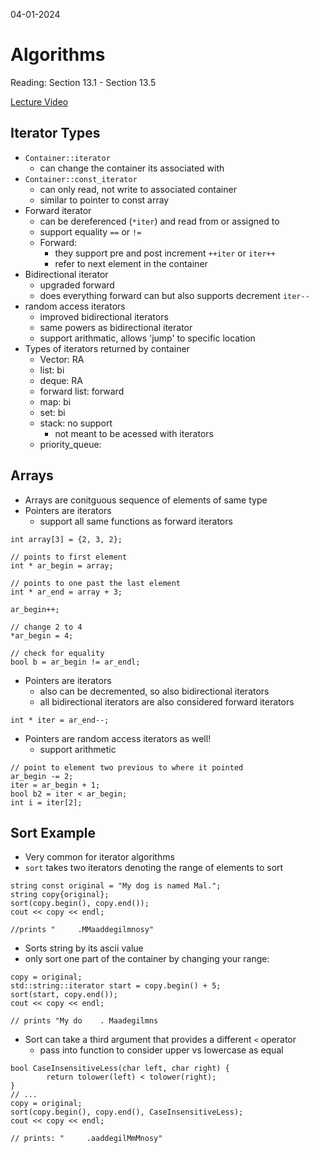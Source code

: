 04-01-2024

# Algorithms

Reading: Section 13.1 - Section 13.5

[Lecture Video](https://cse232-msu.github.io/CSE232/lectures/week11.html)

## Iterator Types

- `Container::iterator`
    - can change the container its associated with
- `Container::const_iterator`
    - can only read, not write to associated container
    - similar to pointer to const array
- Forward iterator
    - can be dereferenced (`*iter`) and read from or assigned to
    - support equality `==` or `!=`
    - Forward:
        - they support pre and post increment `++iter` or `iter++`
        - refer to next element in the container
- Bidirectional iterator
    - upgraded forward
    - does everything forward can but also supports decrement `iter--`
- random access iterators
    - improved bidirectional iterators
    - same powers as bidirectional iterator
    - support arithmatic, allows 'jump' to specific location
- Types of iterators returned by container
    - Vector: RA
    - list: bi
    - deque: RA
    - forward list: forward
    - map: bi
    - set: bi
    - stack: no support
        - not meant to be acessed with iterators
    - priority_queue:

## Arrays

- Arrays are conitguous sequence of elements of same type
- Pointers are iterators
    - support all same functions as forward iterators

```
int array[3] = {2, 3, 2};

// points to first element
int * ar_begin = array;

// points to one past the last element
int * ar_end = array + 3;

ar_begin++;

// change 2 to 4
*ar_begin = 4;

// check for equality
bool b = ar_begin != ar_endl;
```

- Pointers are iterators
    - also can be decremented, so also bidirectional iterators
    - all bidirectional iterators are also considered forward iterators

`int * iter = ar_end--;`

- Pointers are random access iterators as well!
    - support arithmetic

```
// point to element two previous to where it pointed
ar_begin -= 2;
iter = ar_begin + 1;
bool b2 = iter < ar_begin;
int i = iter[2];
```

## Sort Example

- Very common for iterator algorithms
- `sort` takes two iterators denoting the range of elements to sort

```
string const original = "My dog is named Mal.";
string copy{original};
sort(copy.begin(), copy.end());
cout << copy << endl;

//prints "     .MMaaddegilmnosy"
```
- Sorts string by its ascii value
- only sort one part of the container by changing your range:
```
copy = original;
std::string::iterator start = copy.begin() + 5;
sort(start, copy.end());
cout << copy << endl;

// prints "My do    . Maadegilmns
```
- Sort can take a third argument that provides a different `<` operator
    - pass into function to consider upper vs lowercase as equal

```
bool CaseInsensitiveLess(char left, char right) {
        return tolower(left) < tolower(right);
}
// ...
copy = original;
sort(copy.begin(), copy.end(), CaseInsensitiveLess);
cout << copy << endl;

// prints: "     .aaddegilMmMnosy"
```